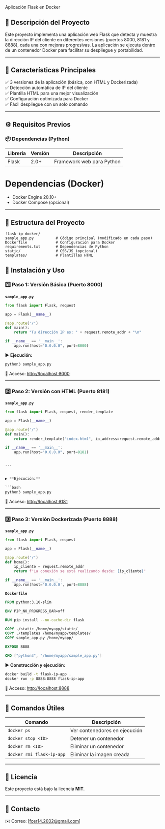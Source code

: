 Aplicación Flask en Docker

## 📌 Descripción del Proyecto

Este proyecto implementa una aplicación web Flask que detecta y muestra la dirección IP del cliente en diferentes versiones (puertos 8000, 8181 y 8888), cada una con mejoras progresivas. La aplicación se ejecuta dentro de un contenedor Docker para facilitar su despliegue y portabilidad.

---

## 🚀 Características Principales

✅ 3 versiones de la aplicación (básica, con HTML y Dockerizada)  
✅ Detección automática de IP del cliente  
✅ Plantilla HTML para una mejor visualización  
✅ Configuración optimizada para Docker  
✅ Fácil despliegue con un solo comando

---

## ⚙️ Requisitos Previos

### 📦 Dependencias (Python)

| Librería   | Versión | Descripción                          |
|------------|---------|--------------------------------------|
| Flask      | 2.0+    | Framework web para Python            |


# Dependencias (Docker)

- Docker Engine 20.10+  
- Docker Compose (opcional)

---

## 📂 Estructura del Proyecto

```
flask-ip-docker/
sample_app.py          # Código principal (modificado en cada paso)
Dockerfile             # Configuración para Docker
requirements.txt       # Dependencias de Python
static/                # CSS/JS (opcional)
templates/             # Plantillas HTML
```

## 🚀 Instalación y Uso

### 1️⃣ Paso 1: Versión Básica (Puerto 8000)

**`sample_app.py`**

```python
from flask import Flask, request

app = Flask(__name__)

@app.route('/')
def main():
    return "Tu dirección IP es: " + request.remote_addr + "\n"

if __name__ == '__main__':
    app.run(host="0.0.0.0", port=8000)
```

▶️ **Ejecución:**

```bash
python3 sample_app.py
```

🔹 Acceso: [http://localhost:8000](http://localhost:8000)

---

### 2️⃣ Paso 2: Versión con HTML (Puerto 8181)

**`sample_app.py`**

```python
from flask import Flask, request, render_template

app = Flask(__name__)

@app.route('/')
def main():
    return render_template("index.html", ip_address=request.remote_addr)

if __name__ == '__main__':
    app.run(host="0.0.0.0", port=8181)


---


▶️ **Ejecución:**

```bash
python3 sample_app.py
```

🔹 Acceso: [http://localhost:8181](http://localhost:8181)

---

### 3️⃣ Paso 3: Versión Dockerizada (Puerto 8888)

**`sample_app.py`**

```python
from flask import Flask, request

app = Flask(__name__)

@app.route('/')
def home():
    ip_cliente = request.remote_addr
    return f"La conexión se está realizando desde: {ip_cliente}"

if __name__ == '__main__':
    app.run(host='0.0.0.0', port=8888)
```

**`Dockerfile`**

```dockerfile
FROM python:3.10-slim

ENV PIP_NO_PROGRESS_BAR=off

RUN pip install --no-cache-dir flask

COPY ./static /home/myapp/static/
COPY ./templates /home/myapp/templates/
COPY sample_app.py /home/myapp/

EXPOSE 8888

CMD ["python3", "/home/myapp/sample_app.py"]
```

▶️ **Construcción y ejecución:**

```bash
docker build -t flask-ip-app .
docker run -p 8888:8888 flask-ip-app
```

🔹 Acceso: [http://localhost:8888](http://localhost:8888)

---

## 📌 Comandos Útiles

| Comando                   | Descripción                       |
|--------------------------|-----------------------------------|
| `docker ps`              | Ver contenedores en ejecución     |
| `docker stop <ID>`       | Detener un contenedor             |
| `docker rm <ID>`         | Eliminar un contenedor            |
| `docker rmi flask-ip-app`| Eliminar la imagen creada         |

---

## 📜 Licencia

Este proyecto está bajo la licencia **MIT**.

---

## 📧 Contacto

✉️ Correo: [fcer14.2002@gmail.com]
